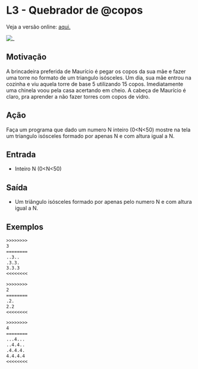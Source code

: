 # L3 - Quebrador de @copos

Veja a versão online: [aqui.](https://github.com/qxcodefup/arcade/blob/master/base/copos/Readme.md)

![_](https://raw.githubusercontent.com/qxcodefup/arcade/master/base/copos/cover.jpg)

## Motivação

A brincadeira preferida de Maurício é pegar os copos da sua mãe e fazer uma torre no formato de um triangulo isósceles. Um dia, sua mãe entrou na cozinha e viu aquela torre de base 5 utilizando 15 copos. Imediatamente uma chinela voou pela casa acertando em cheio. A cabeça de Maurício é claro, pra aprender a não fazer torres com copos de vidro.

## Ação

Faça um programa que dado um numero N inteiro (0<N<50) mostre na tela um triangulo isósceles formado por apenas N e com altura igual a N.

## Entrada

* Inteiro N (0<N<50)

## Saída

* Um triângulo isósceles formado por apenas pelo numero N e com altura igual a N.

## Exemplos

``` txt
>>>>>>>>
3
========
..3..
.3.3.
3.3.3
<<<<<<<<

>>>>>>>>
2
========
.2.
2.2
<<<<<<<<

>>>>>>>>
4
========
...4...
..4.4..
.4.4.4.
4.4.4.4
<<<<<<<<
```

